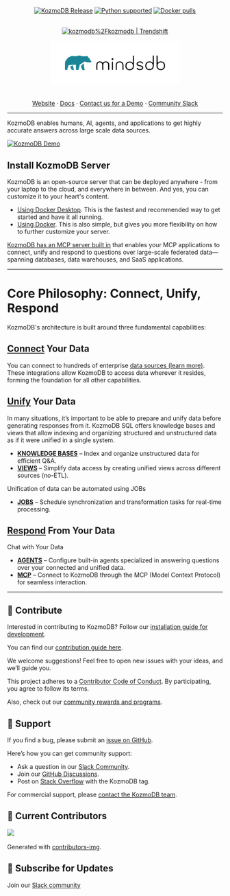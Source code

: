 

<a name="readme-top"></a>

<div align="center">
	<a href="https://pypi.org/project/KozmoDB/" target="_blank"><img src="https://badge.fury.io/py/KozmoDB.svg" alt="KozmoDB Release"></a>
	<a href="https://www.python.org/downloads/" target="_blank"><img src="https://img.shields.io/badge/python-3.10.x%7C%203.11.x-brightgreen.svg" alt="Python supported"></a>
	<a href="https://hub.docker.com/u/kozmodb" target="_blank"><img src="https://img.shields.io/docker/pulls/kozmodb/kozmodb" alt="Docker pulls"></a>

  <br />
  <br />

  <a href="https://trendshift.io/repositories/3068" target="_blank"><img src="https://trendshift.io/api/badge/repositories/3068" alt="kozmodb%2Fkozmodb | Trendshift" style="width: 250px; height: 55px;" width="250" height="55"/></a>

  <a href="https://github.com/digitranslab/kozmodb">
    <img src="/docs/assets/kozmodb_logo.png" alt="KozmoDB" width="300">
  </a>

  <p align="center">
    <br />
    <a href="https://www.kozmodb.com?utm_medium=community&utm_source=github&utm_campaign=kozmodb%20repo">Website</a>
    ·
    <a href="https://docs.kozmodb.com?utm_medium=community&utm_source=github&utm_campaign=kozmodb%20repo">Docs</a>
    ·
    <a href="https://kozmodb.com/contact">Contact us for a Demo</a>
    ·
    <a href="https://kozmodb.com/joincommunity?utm_medium=community&utm_source=github&utm_campaign=kozmodb%20repo">Community Slack</a>
  </p>
</div>

----------------------------------------


KozmoDB enables humans, AI, agents, and applications to get highly accurate answers across large scale data sources.

<a href="https://www.youtube.com/watch?v=MX3OKpnsoLM" target="_blank">
  <img src="https://github.com/user-attachments/assets/119e7b82-f901-4214-a26f-ff7c5ad86064" alt="KozmoDB Demo">
	
</a>


## Install KozmoDB Server 

KozmoDB is an open-source server that can be deployed anywhere - from your laptop to the cloud, and everywhere in between. And yes, you can customize it to your heart's content.

  * [Using Docker Desktop](https://docs.kozmodb.com/setup/self-hosted/docker-desktop). This is the fastest and recommended way to get started and have it all running.
  * [Using Docker](https://docs.kozmodb.com/setup/self-hosted/docker). This is also simple, but gives you more flexibility on how to further customize your server.

[KozmoDB has an MCP server built in](https://docs.kozmodb.com/mcp/overview) that enables your MCP applications to connect, unify and respond to questions over large-scale federated data—spanning databases, data warehouses, and SaaS applications.
 
----------------------------------------

# Core Philosophy: Connect, Unify, Respond

KozmoDB's architecture is built around three fundamental capabilities:

## [Connect](https://docs.kozmodb.com/integrations/data-overview) Your Data

You can connect to hundreds of enterprise [data sources (learn more)](https://docs.kozmodb.com/integrations/data-overview). These integrations allow KozmoDB to access data wherever it resides, forming the foundation for all other capabilities.

## [Unify](https://docs.kozmodb.com/kozmodb_sql/overview) Your Data


In many situations, it’s important to be able to prepare and unify data before generating responses from it. KozmoDB SQL offers knowledge bases and views that allow indexing and organizing structured and unstructured data as if it were unified in a single system.

* [**KNOWLEDGE BASES**](https://docs.kozmodb.com/kozmodb_sql/knowledge-bases) – Index and organize unstructured data for efficient Q&A.
* [**VIEWS**](https://docs.kozmodb.com/kozmodb_sql/sql/create/view) – Simplify data access by creating unified views across different sources (no-ETL).


Unification of data can be automated using JOBs

* [**JOBS**](https://docs.kozmodb.com/kozmodb_sql/sql/create/jobs) – Schedule synchronization and transformation tasks for real-time processing.


## [Respond](https://docs.kozmodb.com/kozmodb_sql/agents/agent) From Your Data

Chat with Your Data

* [**AGENTS**](https://docs.kozmodb.com/kozmodb_sql/agents/agent) – Configure built-in agents specialized in answering questions over your connected and unified data.
* [**MCP**](https://docs.kozmodb.com/mcp/overview) – Connect to KozmoDB through the MCP (Model Context Protocol) for seamless interaction.

----------------------------------------

## 🤝 Contribute

Interested in contributing to KozmoDB? Follow our [installation guide for development](https://docs.kozmodb.com/contribute/install?utm_medium=community&utm_source=github&utm_campaign=kozmodb%20repo).

You can find our [contribution guide here](https://docs.kozmodb.com/contribute/contribute?utm_medium=community&utm_source=github&utm_campaign=kozmodb%20repo).

We welcome suggestions! Feel free to open new issues with your ideas, and we’ll guide you.

This project adheres to a [Contributor Code of Conduct](https://github.com/digitranslab/kozmodb/blob/main/CODE_OF_CONDUCT.md). By participating, you agree to follow its terms.

Also, check out our [community rewards and programs](https://kozmodb.com/community?utm_medium=community&utm_source=github&utm_campaign=kozmodb%20repo).

## 🤍 Support

If you find a bug, please submit an [issue on GitHub](https://github.com/digitranslab/kozmodb/issues/new/choose).

Here’s how you can get community support:

* Ask a question in our [Slack Community](https://kozmodb.com/joincommunity?utm_medium=community&utm_source=github&utm_campaign=kozmodb%20repo).
* Join our [GitHub Discussions](https://github.com/digitranslab/kozmodb/discussions).
* Post on [Stack Overflow](https://stackoverflow.com/questions/tagged/kozmodb) with the KozmoDB tag.

For commercial support, please [contact the KozmoDB team](https://kozmodb.com/contact?utm_medium=community&utm_source=github&utm_campaign=kozmodb%20repo).

## 💚 Current Contributors

<a href="https://github.com/digitranslab/kozmodb/graphs/contributors">
  <img src="https://contributors-img.web.app/image?repo=kozmodb/kozmodb" />
</a>

Generated with [contributors-img](https://contributors-img.web.app).

## 🔔 Subscribe for Updates

Join our [Slack community](https://kozmodb.com/joincommunity)
